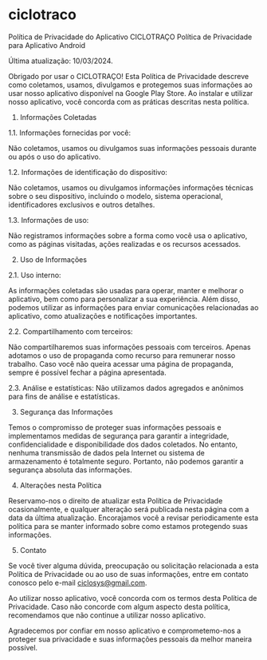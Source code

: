 # ciclotraco
Política de Privacidade do Aplicativo CICLOTRAÇO
Política de Privacidade para Aplicativo Android

Última atualização: 10/03/2024.

Obrigado por usar o CICLOTRAÇO! Esta Política de Privacidade descreve como coletamos, usamos, divulgamos e protegemos suas informações ao usar nosso aplicativo disponível na Google Play Store. Ao instalar e utilizar nosso aplicativo, você concorda com as práticas descritas nesta política.

1. Informações Coletadas

1.1. Informações fornecidas por você:

Não coletamos, usamos ou divulgamos suas informações pessoais durante ou após o uso do aplicativo.

1.2. Informações de identificação do dispositivo:

Não coletamos, usamos ou divulgamos informações informações técnicas sobre o seu dispositivo, incluindo o modelo, sistema operacional, identificadores exclusivos e outros detalhes.

1.3. Informações de uso:

Não registramos informações sobre a forma como você usa o aplicativo, como as páginas visitadas, ações realizadas e os recursos acessados. 

2. Uso de Informações

2.1. Uso interno:

As informações coletadas são usadas para operar, manter e melhorar o aplicativo, bem como para personalizar a sua experiência. Além disso, podemos utilizar as informações para enviar comunicações relacionadas ao aplicativo, como atualizações e notificações importantes.

2.2. Compartilhamento com terceiros:

Não compartilharemos suas informações pessoais com terceiros. 
Apenas adotamos o uso de propaganda como recurso para remunerar nosso trabalho.
Caso você não queira acessar uma página de propaganda, sempre é possível fechar a página apresentada.

2.3. Análise e estatísticas:
Não utilizamos dados agregados e anônimos para fins de análise e estatísticas.

3. Segurança das Informações

Temos o compromisso de proteger suas informações pessoais e implementamos medidas de segurança para garantir a integridade, confidencialidade e disponibilidade dos dados coletados. No entanto, nenhuma transmissão de dados pela Internet ou sistema de armazenamento é totalmente seguro. Portanto, não podemos garantir a segurança absoluta das informações.

4. Alterações nesta Política

Reservamo-nos o direito de atualizar esta Política de Privacidade ocasionalmente, e qualquer alteração será publicada nesta página com a data da última atualização. Encorajamos você a revisar periodicamente esta política para se manter informado sobre como estamos protegendo suas informações.

5. Contato

Se você tiver alguma dúvida, preocupação ou solicitação relacionada a esta Política de Privacidade ou ao uso de suas informações, entre em contato conosco pelo e-mail ciclosys@gmail.com.

Ao utilizar nosso aplicativo, você concorda com os termos desta Política de Privacidade. Caso não concorde com algum aspecto desta política, recomendamos que não continue a utilizar nosso aplicativo.

Agradecemos por confiar em nosso aplicativo e comprometemo-nos a proteger sua privacidade e suas informações pessoais da melhor maneira possível.
